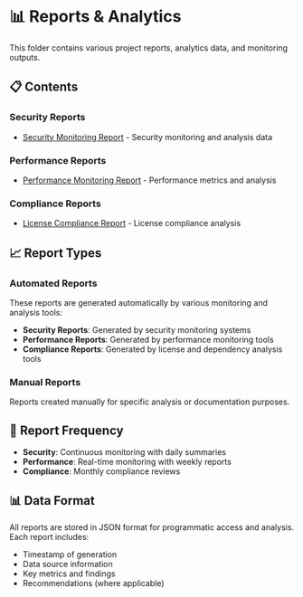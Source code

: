# 📊 Reports & Analytics

This folder contains various project reports, analytics data, and monitoring outputs.

## 📋 Contents

### Security Reports

- [Security Monitoring Report](./security-monitoring-report.json) - Security monitoring and analysis data

### Performance Reports

- [Performance Monitoring Report](./performance-monitoring-report.json) - Performance metrics and analysis

### Compliance Reports

- [License Compliance Report](./license-compliance-report.json) - License compliance analysis

## 📈 Report Types

### Automated Reports

These reports are generated automatically by various monitoring and analysis tools:

- **Security Reports**: Generated by security monitoring systems
- **Performance Reports**: Generated by performance monitoring tools
- **Compliance Reports**: Generated by license and dependency analysis tools

### Manual Reports

Reports created manually for specific analysis or documentation purposes.

## 🔄 Report Frequency

- **Security**: Continuous monitoring with daily summaries
- **Performance**: Real-time monitoring with weekly reports
- **Compliance**: Monthly compliance reviews

## 📊 Data Format

All reports are stored in JSON format for programmatic access and analysis. Each report includes:

- Timestamp of generation
- Data source information
- Key metrics and findings
- Recommendations (where applicable)
